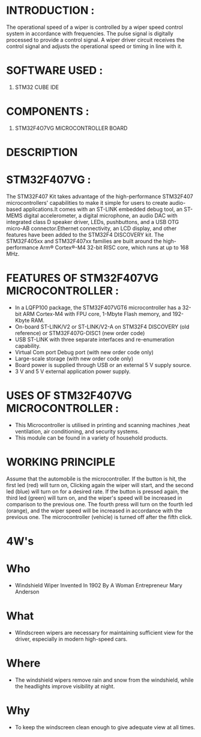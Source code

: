 # INTRODUCTION :


The operational speed of a wiper is controlled by a wiper speed control system in accordance with frequencies. The pulse signal is digitally processed to provide a control signal. A wiper driver circuit receives the control signal and adjusts the operational speed or timing in line with it.





# SOFTWARE USED : 

1) STM32 CUBE IDE


# COMPONENTS : 

1) STM32F4O7VG MICROCONTROLLER BOARD


# DESCRIPTION

# STM32F407VG :



The STM32F407 Kit takes advantage of the high-performance STM32F407 microcontrollers' capabilities to make it simple for users to create audio-based applications.It comes with an ST-LINK embedded debug tool, an ST-MEMS digital accelerometer, a digital microphone, an audio DAC with integrated class D speaker driver, LEDs, pushbuttons, and a USB OTG micro-AB connector.Ethernet connectivity, an LCD display, and other features have been added to the STM32F4 DISCOVERY kit. The STM32F405xx and STM32F407xx families are built around the high-performance Arm® Cortex®-M4 32-bit RISC core, which runs at up to 168 MHz.



# FEATURES OF STM32F407VG MICROCONTROLLER : 
* In a LQFP100 package, the STM32F407VGT6 microcontroller has a 32-bit ARM Cortex-M4 with FPU core, 1-Mbyte Flash memory, and 192-Kbyte RAM.
* On-board ST-LINK/V2 or ST-LINK/V2-A on STM32F4 DISCOVERY (old reference) or STM32F407G-DISC1 (new order code)
* USB ST-LINK with three separate interfaces and re-enumeration capability.
* Virtual Com port Debug port (with new order code only)
* Large-scale storage (with new order code only)
* Board power is supplied through USB or an external 5 V supply source.
* 3 V and 5 V external application power supply.


# USES OF STM32F407VG MICROCONTROLLER : 
* This Microcontroller is utilised in printing and scanning machines ,heat ventilation, air conditioning, and security systems.
* This module can be found in a variety of household products.




# WORKING PRINCIPLE
 Assume that the automobile is the microcontroller. If the button is hit, the first led (red) will turn on, Clicking again  the wiper will start, and the second led (blue) will turn on for a desired rate. If the button is pressed again, the third led (green) will turn on, and the wiper's speed will be increased in comparison to the previous one. The fourth press will turn on the fourth led (orange), and the wiper speed will be increased in accordance with the previous one. The microcontroller (vehicle) is turned off after the fifth click.
 
 
 # 4W's
  
  
  # Who 
 
  * Windshield Wiper Invented In 1902 By A Woman Entrepreneur Mary Anderson 
 
 
 # What
 
 
 * Windscreen wipers are necessary for maintaining sufficient view for the driver, especially in modern high-speed cars.


 # Where
 
 
 * The windshield wipers remove rain and snow from the windshield, while the headlights improve visibility at night.

 
 # Why
 
 
 * To keep the windscreen clean enough to give adequate view at all times.

 


 

